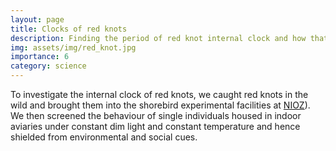 ```yaml
---
layout: page
title: Clocks of red knots
description: Finding the period of red knot internal clock and how that manifests in social and natural environment.
img: assets/img/red_knot.jpg
importance: 6
category: science
---
```


To investigate the internal clock of red knots, we caught red knots in the wild and brought them into the shorebird experimental facilities at <a href='https://www.nioz.nl/en/expertise/wadden-delta-research-centre/facilities-technology/labs-special-facilities/shorebird-experiment-facility'>NIOZ</a>). We then screened the behaviour of single individuals housed in indoor aviaries under constant dim light and constant temperature and hence shielded from environmental and social cues.